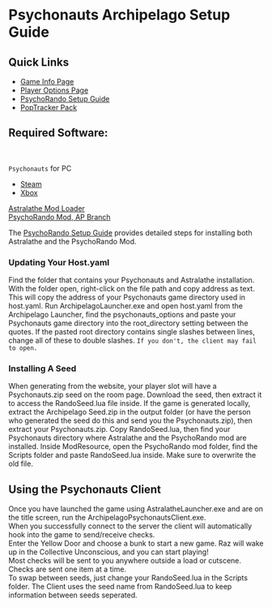 # Psychonauts Archipelago Setup Guide

<h2 style="text-transform:none";>Quick Links</h2>

- [Game Info Page](../../../../games/Psychonauts/info/en)
- [Player Options Page](../../../../games/Psychonauts/player-options)
- [PsychoRando Setup Guide](https://docs.google.com/document/d/1b7QOnOLmTSvdC7A1YK3bsSmhtSOsAMs0XF5j-tyE6Zw/edit?usp=sharing)
- [PopTracker Pack](https://github.com/Mysteryem/Psychonauts_AP_PopTracker/releases)

<h2 style="text-transform:none";>Required Software:</h2> <br>

`Psychonauts` for PC

- [Steam](https://store.steampowered.com/app/3830/Psychonauts/)
- [Xbox](https://www.xbox.com/en-US/games/store/Psychonauts/C5HHPG1TXDNG)

[Astralathe Mod Loader](https://gitlab.com/scrunguscrungus/astralathe/-/releases) <br>
[PsychoRando Mod, AP Branch](https://github.com/Akashortstack/PsychoRando/releases) <br>

The [PsychoRando Setup Guide](https://docs.google.com/document/d/1b7QOnOLmTSvdC7A1YK3bsSmhtSOsAMs0XF5j-tyE6Zw/edit?usp=sharing)
provides detailed steps for installing both Astralathe and the PsychoRando Mod.

<h3 style="text-transform:none";>Updating Your Host.yaml</h3>

Find the folder that contains your Psychonauts and Astralathe installation. With the folder open, right-click on the
file path and copy address as text. This will copy the address of your Psychonauts game directory used in host.yaml.
Run ArchipelagoLauncher.exe and open host.yaml from the Archipelago Launcher, find the psychonauts_options and paste
your Psychonauts game directory into the root_directory setting between the quotes. If the pasted root directory
contains single slashes between lines, change all of these to double
slashes. `If you don't, the client may fail to open.`

<h3 style="text-transform:none";>Installing A Seed</h3>

When generating from the website, your player slot will have a Psychonauts.zip seed on the room page. Download the seed,
then extract it to access the RandoSeed.lua file inside. If the game is generated locally, extract the Archipelago
Seed.zip in the output folder (or have the person who generated the seed do this and send you the Psychonauts.zip), then
extract your Psychonauts.zip. Copy RandoSeed.lua, then find your Psychonauts directory where Astralathe and the
PsychoRando mod are installed. Inside ModResource, open the PsychoRando mod folder, find the Scripts folder and paste
RandoSeed.lua inside. Make sure to overwrite the old file.

<h2 style="text-transform:none";>Using the Psychonauts Client</h2>

Once you have launched the game using AstralatheLauncher.exe and are on the title screen, run the
ArchipelagoPsychonautsClient.exe. <br>
When you successfully connect to the server the client will automatically hook into the game to send/receive
checks. <br>
Enter the Yellow Door and choose a bunk to start a new game. Raz will wake up in the Collective Unconscious, and you can
start playing! <br>
Most checks will be sent to you anywhere outside a load or cutscene. Checks are sent one item at a time. <br>
To swap between seeds, just change your RandoSeed.lua in the Scripts folder. The Client uses the seed name from
RandoSeed.lua to keep information between seeds seperated. <br>

